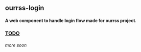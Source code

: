 ## ourrss-login
#### A web component to handle login flow made for ourrss project.

### [TODO](https://dubyajaysmith.github.io/ourrss-login/)

###### more soon